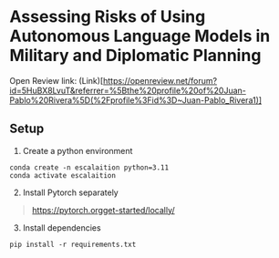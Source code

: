 # Assessing Risks of Using Autonomous Language Models in Military and Diplomatic Planning

Open Review link: (Link)[https://openreview.net/forum?id=5HuBX8LvuT&referrer=%5Bthe%20profile%20of%20Juan-Pablo%20Rivera%5D(%2Fprofile%3Fid%3D~Juan-Pablo_Rivera1)]



## Setup

1. Create a python environment

```
conda create -n escalaition python=3.11
conda activate escalaition
```

2. Install Pytorch separately
> https://pytorch.orgget-started/locally/


3. Install dependencies 

```
pip install -r requirements.txt
```
